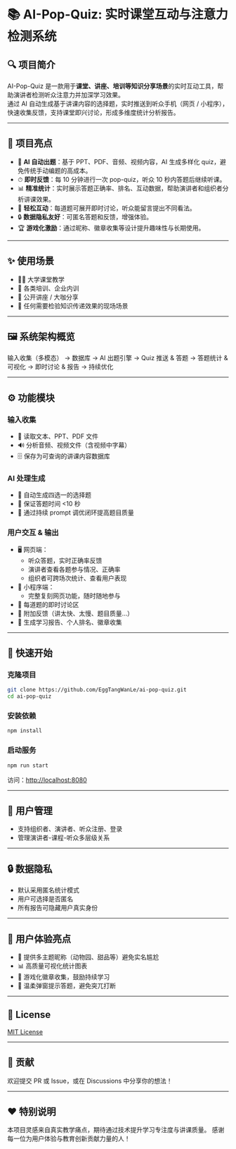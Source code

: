 # 📚 AI-Pop-Quiz: 实时课堂互动与注意力检测系统

## 🔍 项目简介
AI-Pop-Quiz 是一款用于**课堂、讲座、培训等知识分享场景**的实时互动工具，帮助演讲者检测听众注意力并加深学习效果。  
通过 AI 自动生成基于讲课内容的选择题，实时推送到听众手机（网页 / 小程序），快速收集反馈，支持课堂即兴讨论，形成多维度统计分析报告。

---

## 🚀 项目亮点
- 🎯 **AI 自动出题**：基于 PPT、PDF、音频、视频内容，AI 生成多样化 quiz，避免传统手动编题的高成本。
- ⏱ **即时反馈**：每 10 分钟进行一次 pop-quiz，听众 10 秒内答题后继续听课。
- 📊 **精准统计**：实时展示答题正确率、排名、互动数据，帮助演讲者和组织者分析讲课效果。
- 💬 **轻松互动**：每道题可展开即时讨论，听众能留言提出不同看法。
- 🔒 **数据隐私友好**：可匿名答题和反馈，增强体验。
- 🏆 **游戏化激励**：通过昵称、徽章收集等设计提升趣味性与长期使用。

---

## ✨ 使用场景
- 👨‍🏫 大学课堂教学
- 🎤 各类培训、企业内训
- 📝 公开讲座 / 大咖分享
- 🚀 任何需要检验知识传递效果的现场场景

---

## 🖼 系统架构概览


输入收集（多模态） -> 数据库 -> AI 出题引擎 -> Quiz 推送 & 答题 ->
答题统计 & 可视化 -> 即时讨论 & 报告 -> 持续优化



---

## ⚙ 功能模块
### 输入收集
- 📄 读取文本、PPT、PDF 文件
- 🔊 分析音频、视频文件（含视频中字幕）
- 🗄 保存为可查询的讲课内容数据库

### AI 处理生成
- 🤖 自动生成四选一的选择题
- 🚀 保证答题时间 <10 秒
- 🔁 通过持续 prompt 调优闭环提高题目质量

### 用户交互 & 输出
- 🖥 网页端：
  - 听众答题，实时正确率反馈
  - 演讲者查看各题参与情况、正确率
  - 组织者可跨场次统计、查看用户表现
- 📱 小程序端：
  - 完整复刻网页功能，随时随地参与
- 💬 每道题的即时讨论区
- 📝 附加反馈（讲太快、太慢、题目质量…）
- 🏅 生成学习报告、个人排名、徽章收集

---

## 🚀 快速开始
### 克隆项目
```bash
git clone https://github.com/EggTangWanLe/ai-pop-quiz.git
cd ai-pop-quiz
```

### 安装依赖

```bash
npm install

```

### 启动服务

```bash
npm run start
```

访问：[http://localhost:8080](http://localhost:8080)

---


## 👥 用户管理

* 支持组织者、演讲者、听众注册、登录
* 管理演讲者-课程-听众多层级关系

---

## 🔒 数据隐私

* 默认采用匿名统计模式
* 用户可选择是否匿名
* 所有报告可隐藏用户真实身份

---

## 🎯 用户体验亮点

* 🎨 提供多主题昵称（动物园、甜品等）避免实名尴尬
* 📊 高质量可视化统计图表
* 🏅 游戏化徽章收集，鼓励持续学习
* 🔔 温柔弹窗提示答题，避免突兀打断

---

## 📄 License

[MIT License](LICENSE)

---

## 🙌 贡献

欢迎提交 PR 或 Issue，或在 Discussions 中分享你的想法！

---

## ❤️ 特别说明

本项目灵感来自真实教学痛点，期待通过技术提升学习专注度与讲课质量。
感谢每一位为用户体验与教育创新贡献力量的人！


